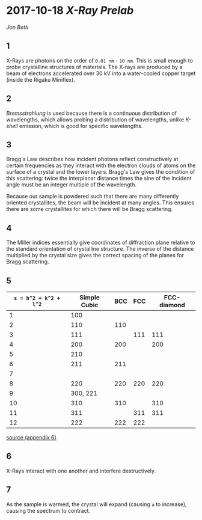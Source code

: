 # 2017-10-18 _X-Ray Prelab_
*Jon Betti*

## 1

X-Rays are photons on the order of `0.01 nm` - `10 nm`. This is small enough to probe crystalline structures of materials. The X-rays are produced by a beam of electrons accelerated over 30 kV into a water-cooled copper target (inside the Rigaku Miniflex).

## 2

_Bremsstrahlung_ is used because there is a continuous distribution of wavelengths, which allows probing a distribution of wavelengths, unlike _K-shell_ emission, which is good for specific wavelengths.

## 3

Bragg's Law describes how incident photons reflect constructively at certain frequencies as they interact with the electron clouds of atoms on the surface of a crystal and the lower layers. Bragg's Law gives the condition of this scattering: twice the interplanar distance times the sine of the incident angle must be an integer multiple of the wavelength.

Because our sample is powdered such that there are many differently oriented crystallites, the beam will be incident at many angles. This ensures there are some crystallites for which there will be Bragg scattering.

## 4

The Miller indices essentially give coordinates of diffraction plane relative to the standard orientation of crystalline structure. The inverse of the distance multiplied by the crystal size gives the correct spacing of the planes for Bragg scattering.

## 5

`s = h^2 + k^2 + l^2` | Simple Cubic | BCC | FCC | FCC-diamond
--------------------- | ------------ | --- | --- | -----------
1                     | 100          |     |     |
2                     | 110          | 110 |     |
3                     | 111          |     | 111 | 111
4                     | 200          | 200 |     | 200
5                     | 210          |     |     |
6                     | 211          | 211 |     |
7                     |              |     |     |
8                     | 220          | 220 | 220 | 220
9                     | 300, 221     |     |     |
10                    | 310          | 310 |     | 310
11                    | 311          |     | 311 | 311
12                    | 222          | 222 | 222 |

[source (appendix 6)](https://www.physics.rutgers.edu/grad/506/xrays/appendix-x-rays.pdf)

## 6

X-Rays interact with one another and interfere destructively.

## 7

As the sample is warmed, the crystal will expand (causing `a` to increase), causing the spectrum to contract.
